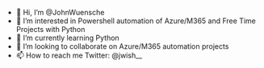 - 👋 Hi, I’m @JohnWuensche
- 👀 I’m interested in Powershell automation of Azure/M365 and Free Time Projects with Python
- 🌱 I’m currently learning Python
- 💞️ I’m looking to collaborate on Azure/M365 automation projects
- 📫 How to reach me Twitter: @jwish__

<!---
JohnWuensche/JohnWuensche is a ✨ special ✨ repository because its `README.md` (this file) appears on your GitHub profile.
You can click the Preview link to take a look at your changes.
--->

